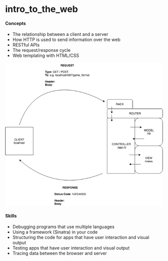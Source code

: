 # intro_to_the_web 

#### Concepts

- The relationship between a client and a server
- How HTTP is used to send information over the web
- RESTful APIs
- The request/response cycle
- Web templating with HTML/CSS

![HTTP Request-Response Cycle](https://github.com/Alastair2D/bookmark_manager/blob/master/images/HTTP%20Request%20Response%20%2B%20MVC.png)


#### Skills

- Debugging programs that use multiple languages
- Using a framework (Sinatra) in your code
- Structuring the code for apps that have user interaction and visual output
- Testing apps that have user interaction and visual output
- Tracing data between the browser and server